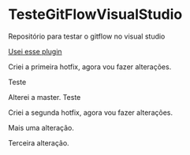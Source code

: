 # TesteGitFlowVisualStudio
Repositório para testar o gitflow no visual studio

[Usei esse plugin](https://marketplace.visualstudio.com/items?itemName=vs-publisher-57624.GitFlowforVisualStudio2022)


Criei a primeira hotfix, agora vou fazer alterações.

Teste

Alterei a master.
Teste

Criei a segunda hotfix, agora vou fazer alterações.

Mais uma alteração.

Terceira alteração.